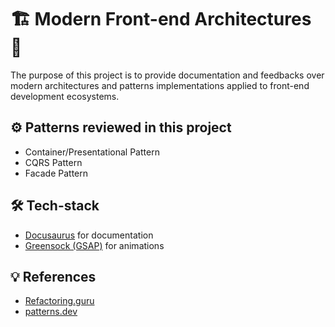 # 🏗️ Modern Front-end Architectures  🧱 

The purpose of this project is to provide documentation and feedbacks over modern architectures and patterns implementations applied to front-end development ecosystems.

## ⚙️ Patterns reviewed in this project

- Container/Presentational Pattern
- CQRS Pattern
- Facade Pattern

## 🛠️ Tech-stack

- [Docusaurus](https://docusaurus.io/) for documentation
- [Greensock (GSAP)](https://greensock.com/gsap/) for animations

## 💡 References

- [Refactoring.guru](https://refactoring.guru/)
- [patterns.dev](https://www.patterns.dev/)